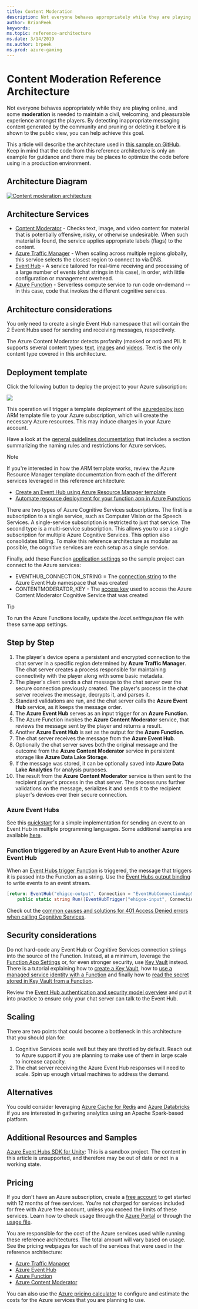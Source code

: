 ```yaml
---
title: Content Moderation
description: Not everyone behaves appropriately while they are playing online, and some moderation is needed to maintain a civil, welcoming, and pleasurable experience amongst the players.
author: BrianPeek
keywords: 
ms.topic: reference-architecture
ms.date: 3/14/2019
ms.author: brpeek
ms.prod: azure-gaming
---
```


# Content Moderation Reference Architecture

Not everyone behaves appropriately while they are playing online, and some **moderation** is needed to maintain a civil, welcoming, and pleasurable experience amongst the players. By detecting inappropriate messaging content generated by the community and pruning or deleting it before it is shown to the public view, you can help achieve this goal.

This article will describe the architecture used in [this sample on GitHub](https://github.com/Azure-Samples/gaming-cognitive-services-content-moderation). Keep in mind that the code from this reference architecture is only an example for guidance and there may be places to optimize the code before using in a production environment.

## Architecture Diagram

[![Content moderation architecture](media/cognitive/cognitive-content-moderation.png)](media/cognitive/cognitive-content-moderation.png)

## Architecture Services

- [Content Moderator](https://docs.microsoft.com/azure/cognitive-services/content-moderator/overview) - Checks text, image, and video content for material that is potentially offensive, risky, or otherwise undesirable. When such material is found, the service applies appropriate labels (flags) to the content.
- [Azure Traffic Manager](https://docs.microsoft.com/azure/traffic-manager/traffic-manager-overview) - When scaling across multiple regions globally, this service selects the closest region to connect to via DNS.
- [Event Hub](https://azure.microsoft.com/services/event-hubs/) - A service tailored for real-time receiving and processing of a large number of events (chat strings in this case), in order, with little configuration or management overhead.
- [Azure Function](https://docs.microsoft.com/azure/azure-functions/functions-overview) - Serverless compute service to run code on-demand -- in this case, code that invokes the different cognitive services.

## Architecture considerations

You only need to create a single Event Hub namespace that will contain the 2 Event Hubs used for sending and receiving messages, respectively.

The Azure Content Moderator detects profanity (masked or not) and PII. It supports several content types: [text](https://docs.microsoft.com/azure/cognitive-services/content-moderator/text-moderation-api), [images](https://docs.microsoft.com/azure/cognitive-services/content-moderator/image-moderation-api) and [videos](https://docs.microsoft.com/azure/cognitive-services/content-moderator/video-moderation-human-review). Text is the only content type covered in this architecture.

## Deployment template

Click the following button to deploy the project to your Azure subscription:

<a href="https://aka.ms/arm-gaming-cognitive-services-content-moderation" target="_blank"><img src="media/azure-resource-manager-deploy-button.png"/></a>

This operation will trigger a template deployment of the [azuredeploy.json](https://github.com/Azure-Samples/gaming-cognitive-services-content-moderation/blob/master/azuredeploy.json) ARM template file to your Azure subscription, which will create the necessary Azure resources. This may induce charges in your Azure account.

Have a look at the [general guidelines documentation](./general-guidelines.md#naming-conventions) that includes a section summarizing the naming rules and restrictions for Azure services.

>[!NOTE]
> If you're interested in how the ARM template works, review the Azure Resource Manager template documentation from each of the different services leveraged in this reference architecture:
>
> - [Create an Event Hub using Azure Resource Manager template](https://docs.microsoft.com/azure/event-hubs/event-hubs-resource-manager-namespace-event-hub)
> - [Automate resource deployment for your function app in Azure Functions](https://docs.microsoft.com/azure/azure-functions/functions-infrastructure-as-code)

There are two types of Azure Cognitive Services subscriptions. The first is a subscription to a single service, such as Computer Vision or the Speech Services. A single-service subscription is restricted to just that service. The second type is a multi-service subscription. This allows you to use a single subscription for multiple Azure Cognitive Services. This option also consolidates billing. To make this reference architecture as modular as possible, the cognitive services are each setup as a single service.

Finally, add these Function [application settings](https://docs.microsoft.com/azure/azure-functions/functions-how-to-use-azure-function-app-settings) so the sample project can connect to the Azure services:

- EVENTHUB_CONNECTION_STRING = The [connection string](https://docs.microsoft.com/azure/event-hubs/event-hubs-get-connection-string) to the Azure Event Hub namespace that was created
- CONTENTMODERATOR_KEY - The [access key](https://docs.microsoft.com/azure/azure-functions/functions-how-to-use-azure-function-app-settings) used to access the Azure Content Moderator Cognitive Service that was created

>[!TIP]
> To run the Azure Functions locally, update the *local.settings.json* file with these same app settings.

## Step by Step

1. The player's device opens a persistent and encrypted connection to the chat server in a specific region determined by **Azure Traffic Manager**. The chat server creates a process responsible for maintaining connectivity with the player along with some basic metadata.
1. The player's client sends a chat message to the chat server over the secure connection previously created. The player's process in the chat server receives the message, decrypts it, and parses it.
1. Standard validations are run, and the chat server calls the **Azure Event Hub** service, as it keeps the message order.
1. The **Azure Event Hub** serves as an input trigger for an **Azure Function**.
1. The Azure Function invokes the **Azure Content Moderator** service, that reviews the message sent by the player and returns a result.
1. Another **Azure Event Hub** is set as the output for the **Azure Function**.
1. The chat server receives the message from the **Azure Event Hub**.
1. Optionally the chat server saves both the original message and the outcome from the **Azure Content Moderator** service in persistent storage like **Azure Data Lake Storage**.
1. If the message was stored, it can be optionally saved into **Azure Data Lake Analytics** for analysis purposes.
1. The result from the **Azure Content Moderator** service is then sent to the recipient player's process in the chat server. The process runs further validations on the message, serializes it and sends it to the recipient player's devices over their secure connection.

### Azure Event Hubs

See this [quickstart](https://docs.microsoft.com/azure/event-hubs/event-hubs-dotnet-framework-getstarted-send) for a simple implementation for sending an event to an Event Hub in multiple programming languages.  Some additional samples are available [here](https://github.com/Azure/azure-event-hubs/tree/master/samples).

### Function triggered by an Azure Event Hub to another Azure Event Hub

When an [Event Hubs trigger Function](https://docs.microsoft.com/azure/azure-functions/functions-bindings-event-hubs#trigger) is triggered, the message that triggers it is passed into the Function as a string. Use the [Event Hubs output binding](https://docs.microsoft.com/azure/azure-functions/functions-bindings-event-hubs#output) to write events to an event stream.

```csharp
[return: EventHub("ehigce-output", Connection = "EventHubConnectionAppSetting")]
    public static string Run([EventHubTrigger("ehigce-input", Connection = "EventHubConnectionAppSetting")] string chatString, ILogger log)
```

Check out the [common causes and solutions for 401 Access Denied errors when calling Cognitive Services](https://blogs.msdn.microsoft.com/kwill/2017/05/17/http-401-access-denied-when-calling-azure-cognitive-services-apis/).

## Security considerations

Do not hard-code any Event Hub or Cognitive Services connection strings into the source of the Function.  Instead, at a minimum, leverage the [Function App Settings](https://docs.microsoft.com/azure/azure-functions/functions-how-to-use-azure-function-app-settings#manage-app-service-settings) or, for even stronger security, use [Key Vault](https://docs.microsoft.com/azure/key-vault/) instead. There is a tutorial explaining how to [create a Key Vault](https://blogs.msdn.microsoft.com/benjaminperkins/2018/06/13/create-an-azure-key-vault-and-secret/), how to [use a managed service identity with a Function](https://blogs.msdn.microsoft.com/benjaminperkins/2018/06/13/using-managed-service-identity-msi-with-and-azure-app-service-or-an-azure-function/) and finally how to [read the secret stored in Key Vault from a Function](https://blogs.msdn.microsoft.com/benjaminperkins/2018/06/13/how-to-connect-to-a-database-from-an-azure-function-using-azure-key-vault/).

Review the [Event Hub authentication and security model overview](https://docs.microsoft.com/azure/event-hubs/event-hubs-authentication-and-security-model-overview) and put it into practice to ensure only your chat server can talk to the Event Hub.

## Scaling

There are two points that could become a bottleneck in this architecture that you should plan for:

1. Cognitive Services scale well but they are throttled by default. Reach out to Azure support if you are planning to make use of them in large scale to increase capacity.
1. The chat server receiving the Azure Event Hub responses will need to scale. Spin up enough virtual machines to address the demand.

## Alternatives

You could consider leveraging [Azure Cache for Redis](https://docs.microsoft.com/azure/azure-cache-for-redis/cache-overview) and [Azure Databricks](https://docs.microsoft.com/azure/azure-databricks/what-is-azure-databricks) if you are interested in gathering analytics using an Apache Spark-based platform.

## Additional Resources and Samples

[Azure Event Hubs SDK for Unity](https://docs.microsoft.com/sandbox/gamedev/unity/azure-event-hubs-unity): This is a sandbox project. The content in this article is unsupported, and therefore may be out of date or not in a working state.

## Pricing

If you don't have an Azure subscription, create a [free account](https://aka.ms/azfreegamedev) to get started with 12 months of free services. You're not charged for services included for free with Azure free account, unless you exceed the limits of these services. Learn how to check usage through the [Azure Portal](https://docs.microsoft.com/azure/billing/billing-check-free-service-usage#check-usage-on-the-azure-portal) or through the [usage file](https://docs.microsoft.com/azure/billing/billing-check-free-service-usage#check-usage-through-the-usage-file).

You are responsible for the cost of the Azure services used while running these reference architectures.  The total amount will vary based on usage. See the pricing webpages for each of the services that were used in the reference architecture:

- [Azure Traffic Manager](https://azure.microsoft.com/pricing/details/traffic-manager/)
- [Azure Event Hub](https://azure.microsoft.com/pricing/details/event-hubs/)
- [Azure Function](https://azure.microsoft.com/pricing/details/functions/)
- [Azure Content Moderator](https://azure.microsoft.com/pricing/details/cognitive-services/content-moderator/)

You can also use the [Azure pricing calculator](https://azure.microsoft.com/pricing/calculator/) to configure and estimate the costs for the Azure services that you are planning to use.